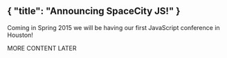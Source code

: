 {
  "title": "Announcing SpaceCity JS!"
}
---

Coming in Spring 2015 we will be having our first JavaScript conference in Houston!

MORE CONTENT LATER